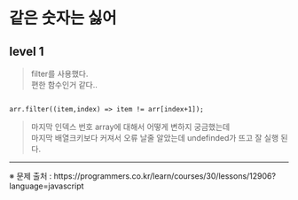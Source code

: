 # 같은 숫자는 싫어
## level 1
> filter를 사용했다.   
> 편한 함수인거 같다..   
<pre><code>
arr.filter((item,index) => item != arr[index+1]);
</code></pre>
> 마지막 인덱스 번호 array에 대해서 어떻게 변하지 궁금했는데   
> 마지막 배열크키보다 커져서 오류 날줄 알았는데 undefinded가 뜨고 잘 실행 된다.

<hr>
※ 문제 출처 : https://programmers.co.kr/learn/courses/30/lessons/12906?language=javascript

